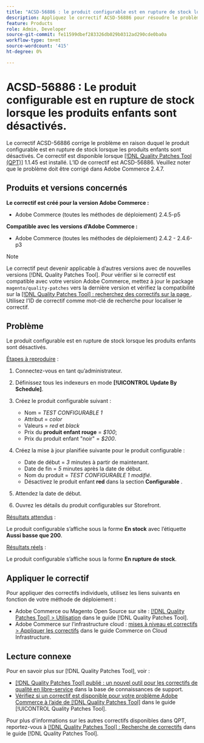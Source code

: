 ```yaml
---
title: "ACSD-56886 : le produit configurable est en rupture de stock lorsque les produits enfants sont désactivés"
description: Appliquez le correctif ACSD-56886 pour résoudre le problème Adobe Commerce où le produit configurable devient en rupture de stock enfant lorsque les produits sont désactivés.
feature: Products
role: Admin, Developer
source-git-commit: fe11599dbef283326db029b0312ad290cde0ba0a
workflow-type: tm+mt
source-wordcount: '415'
ht-degree: 0%

---
```


# ACSD-56886 : Le produit configurable est en rupture de stock lorsque les produits enfants sont désactivés.

Le correctif ACSD-56886 corrige le problème en raison duquel le produit configurable est en rupture de stock lorsque les produits enfants sont désactivés. Ce correctif est disponible lorsque [[!DNL Quality Patches Tool (QPT)]](https://experienceleague.adobe.com/fr/docs/commerce-knowledge-base/kb/announcements/commerce-announcements/magento-quality-patches-released-new-tool-to-self-serve-quality-patches) 1.1.45 est installé. L’ID de correctif est ACSD-56886. Veuillez noter que le problème doit être corrigé dans Adobe Commerce 2.4.7.

## Produits et versions concernés

**Le correctif est créé pour la version Adobe Commerce :**

* Adobe Commerce (toutes les méthodes de déploiement) 2.4.5-p5

**Compatible avec les versions d’Adobe Commerce :**

* Adobe Commerce (toutes les méthodes de déploiement) 2.4.2 - 2.4.6-p3

>[!NOTE]
>
>Le correctif peut devenir applicable à d’autres versions avec de nouvelles versions [!DNL Quality Patches Tool]. Pour vérifier si le correctif est compatible avec votre version Adobe Commerce, mettez à jour le package `magento/quality-patches` vers la dernière version et vérifiez la compatibilité sur la [[!DNL Quality Patches Tool] : recherchez des correctifs sur la page ](https://experienceleague.adobe.com/tools/commerce-quality-patches/index.html?lang=fr). Utilisez l’ID de correctif comme mot-clé de recherche pour localiser le correctif.

## Problème

Le produit configurable est en rupture de stock lorsque les produits enfants sont désactivés.

<u>Étapes à reproduire</u> :

1. Connectez-vous en tant qu’administrateur.
1. Définissez tous les indexeurs en mode **[!UICONTROL Update By Schedule]**.
1. Créez le produit configurable suivant :

   * Nom = *TEST CONFIGURABLE 1*
   * Attribut = *color*
   * Valeurs = *red* et *black*
   * Prix du **produit enfant rouge** = *$100*;
   * Prix du produit enfant &quot;noir&quot; = *$200*.

1. Créez la mise à jour planifiée suivante pour le produit configurable :

   * Date de début = *3* minutes à partir de maintenant.
   * Date de fin = *5* minutes après la date de début.
   * Nom du produit = *TEST CONFIGURABLE 1 modifié*.
   * Désactivez le produit enfant **red** dans la section **Configurable** .

1. Attendez la date de début.
1. Ouvrez les détails du produit configurables sur Storefront.

<u>Résultats attendus</u> :

Le produit configurable s’affiche sous la forme **En stock** avec l’étiquette **Aussi basse que 200**.

<u>Résultats réels</u> :

Le produit configurable s’affiche sous la forme **En rupture de stock**.

## Appliquer le correctif

Pour appliquer des correctifs individuels, utilisez les liens suivants en fonction de votre méthode de déploiement :

* Adobe Commerce ou Magento Open Source sur site : [[!DNL Quality Patches Tool] > Utilisation](/help/tools/quality-patches-tool/usage.md) dans le guide [!DNL Quality Patches Tool].
* Adobe Commerce sur l’infrastructure cloud : [mises à niveau et correctifs > Appliquer les correctifs](https://experienceleague.adobe.com/docs/commerce-cloud-service/user-guide/develop/upgrade/apply-patches.html?lang=fr) dans le guide Commerce on Cloud Infrastructure.

## Lecture connexe

Pour en savoir plus sur [!DNL Quality Patches Tool], voir :

* [[!DNL Quality Patches Tool] publié : un nouvel outil pour les correctifs de qualité en libre-service](https://experienceleague.adobe.com/fr/docs/commerce-knowledge-base/kb/announcements/commerce-announcements/magento-quality-patches-released-new-tool-to-self-serve-quality-patches) dans la base de connaissances de support.
* [Vérifiez si un correctif est disponible pour votre problème Adobe Commerce à l’aide de  [!DNL Quality Patches Tool]](/help/tools/quality-patches-tool/patches-available-in-qpt/check-patch-for-magento-issue-with-magento-quality-patches.md) dans le guide [!UICONTROL Quality Patches Tool].


Pour plus d&#39;informations sur les autres correctifs disponibles dans QPT, reportez-vous à [[!DNL Quality Patches Tool] : Recherche de correctifs](https://experienceleague.adobe.com/tools/commerce-quality-patches/index.html?lang=fr) dans le guide [!DNL Quality Patches Tool].
